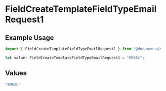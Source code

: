 # FieldCreateTemplateFieldTypeEmailRequest1

## Example Usage

```typescript
import { FieldCreateTemplateFieldTypeEmailRequest1 } from "@documenso/sdk-typescript/models/operations";

let value: FieldCreateTemplateFieldTypeEmailRequest1 = "EMAIL";
```

## Values

```typescript
"EMAIL"
```